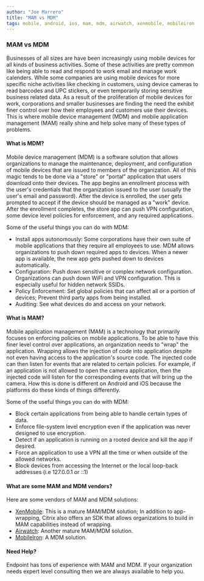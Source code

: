 ```yaml
---
author: "Joe Marrero"
title: "MAM vs MDM"
tags: mobile, android, ios, mam, mdm, airwatch, xenmobile, mobileiron
---
```


### MAM vs MDM

Businesses of all sizes are have been increasingly using mobile devices for all kinds of business activities.  Some of these activities are pretty common like
being able to read and respond to work email and manage work calenders.  While some companies are using mobile devices for more specific niche activities like
checking in customers, using device cameras to read barcodes and UPC stickers, or even temporarily storing sensitive business related data. As a result of the
proliferation of mobile devices for work, corporations and smaller businesses are finding the need the exhibit finer control over how their employees and customers
use their devices.  This is where mobile device management (MDM) and mobile application management (MAM) really shine and help solve many of these types of
problems.

#### What is MDM?

Mobile device management (MDM) is a software solution that allows organizations to manage the maintenance, deployment, and configuration of mobile devices that are
issued to members of the organization.  All of this magic tends to be done via a "store" or "portal" application that users download onto their devices.  The app begins
an enrollment process with the user's credentials that the organization issued to the user (usually the user's email and password). After the device is enrolled, the
user gets prompted to accept if the device should be managed as a "work" device.  After the enrollment completes, the store app can push VPN configuration, some
device level policies for enforcement, and any required applications.

Some of the useful things you can do with MDM:

* Install apps autonomously: Some corporations have their own suite of mobile applications that they require all employees to use. MDM allows
  organizations to push down required apps to devices.  When a newer app is available, the new app gets pushed down
  to devices automatically.
* Configuration: Push down sensitive or complex network configuration. Organizations can push down WiFi and VPN configuration.  This is especially useful for hidden network SSIDs.
* Policy Enforcement: Set global policies that can affect all or a portion of devices; Prevent third party apps from being installed.
* Auditing: See what devices do and access on your network.

#### What is MAM?

Mobile application management (MAM) is a technology that primarily focuses on enforcing policies on mobile applications.  To be able to have this finer level control
over applications, an organization needs to "wrap" the application.  Wrapping allows the injection of code into application despite not even having access to the
application's source code.  The injected code can then listen for events that are related to certain policies.  For example, if an application is not allowed to open
the camera application, then the injected code will listen for the corresponding events that will bring up the camera.  How this is done is different on Android and iOS
because the platforms do these kinds of things differently.

Some of the useful things you can do with MDM:
* Block certain applications from being able to handle certain types of data.
* Enforce file-system level encryption even if the application was never designed to use encryption.
* Detect if an application is running on a rooted device and kill the app if desired.
* Force an application to use a VPN all the time or when outside of the allowed networks.
* Block devices from accessing the Internet or the local loop-back addresses (i.e 127.0.0.1 or ::1)


#### What are some MAM and MDM vendors?

Here are some vendors of MAM and MDM solutions:

* [XenMobile](https://www.citrix.com/products/xenmobile/): This is a mature MAM/MDM solution; In addition to app-wrapping, Citrix also offers an SDK that allows organizations to build in MAM capabilities instead of wrapping.
* [Airwatch](https://www.air-watch.com): Another mature MAM/MDM solution.
* [MobileIron](https://www.mobileiron.com): A MDM solution.

#### Need Help?

Endpoint has tons of experience with MAM and MDM.  If your organization needs expert level consulting then we are always available to help you.
